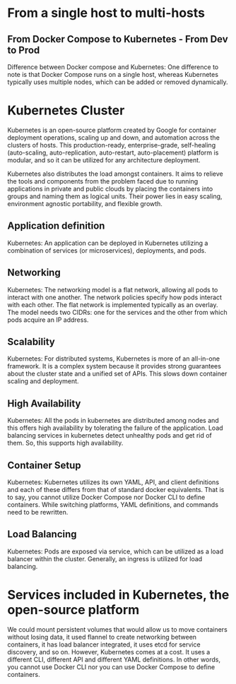 # From a single host to multi-hosts
## From Docker Compose to Kubernetes - From Dev to Prod

Difference between Docker compose and Kubernetes: 
One difference to note is that Docker Compose runs on a single host, whereas Kubernetes typically uses multiple nodes, which can be added or removed dynamically.


# Kubernetes Cluster
Kubernetes is an open-source platform created by Google for container deployment operations, scaling up and down, and automation across the clusters of hosts. This production-ready, enterprise-grade, self-healing (auto-scaling, auto-replication, auto-restart, auto-placement) platform is modular, and so it can be utilized for any architecture deployment.

Kubernetes also distributes the load amongst containers. It aims to relieve the tools and components from the problem faced due to running applications in private and public clouds by placing the containers into groups and naming them as logical units. Their power lies in easy scaling, environment agnostic portability, and flexible growth.

## Application definition
Kubernetes: An application can be deployed in Kubernetes utilizing a combination of services (or microservices), deployments, and pods.

## Networking
Kubernetes: The networking model is a flat network, allowing all pods to interact with one another. The network policies specify how pods interact with each other. The flat network is implemented typically as an overlay. The model needs two CIDRs: one for the services and the other from which pods acquire an IP address.

## Scalability
Kubernetes: For distributed systems, Kubernetes is more of an all-in-one framework. It is a complex system because it provides strong guarantees about the cluster state and a unified set of APIs. This slows down container scaling and deployment.

## High Availability
Kubernetes: All the pods in kubernetes are distributed among nodes and this offers high availability by tolerating the failure of the application. Load balancing services in kubernetes detect unhealthy pods and get rid of them. So, this supports high availability.

## Container Setup
Kubernetes: Kubernetes utilizes its own YAML, API, and client definitions and each of these differs from that of standard docker equivalents. That is to say, you cannot utilize Docker Compose nor Docker CLI to define containers. While switching platforms, YAML definitions, and commands need to be rewritten.

## Load Balancing
Kubernetes: Pods are exposed via service, which can be utilized as a load balancer within the cluster. Generally, an ingress is utilized for load balancing.


# Services included in Kubernetes, the open-source platform

We could mount persistent volumes that would allow us to move containers without losing data, it used flannel to create networking between containers, it has load balancer integrated, it uses etcd for service discovery, and so on. However, Kubernetes comes at a cost. It uses a different CLI, different API and different YAML definitions. In other words, you cannot use Docker CLI nor you can use Docker Compose to define containers.


